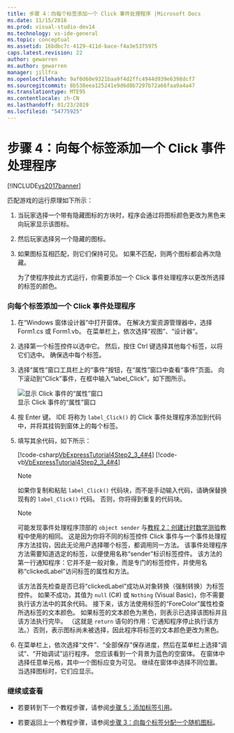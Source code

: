 ```yaml
---
title: 步骤 4：向每个标签添加一个 Click 事件处理程序 |Microsoft Docs
ms.date: 11/15/2016
ms.prod: visual-studio-dev14
ms.technology: vs-ide-general
ms.topic: conceptual
ms.assetid: 16bdbc7c-4129-411d-bace-f4a3e5375975
caps.latest.revision: 22
author: gewarren
ms.author: gewarren
manager: jillfra
ms.openlocfilehash: 9af0d60e9321baa9f4d2ffc4944d939e6398dcf7
ms.sourcegitcommit: 8b538eea125241e9d6d8b7297b72a66faa9a4a47
ms.translationtype: MTE95
ms.contentlocale: zh-CN
ms.lasthandoff: 01/23/2019
ms.locfileid: "54775925"
---
```

# <a name="step-4-add-a-click-event-handler-to-each-label"></a>步骤 4：向每个标签添加一个 Click 事件处理程序
[!INCLUDE[vs2017banner](../includes/vs2017banner.md)]

匹配游戏的运行原理如下所示：  
  
1. 当玩家选择一个带有隐藏图标的方块时，程序会通过将图标颜色更改为黑色来向玩家显示该图标。  
  
2. 然后玩家选择另一个隐藏的图标。  
  
3. 如果图标互相匹配，则它们保持可见。 如果不匹配，则两个图标都会再次隐藏。  
  
   为了使程序按此方式运行，你需要添加一个 Click 事件处理程序以更改所选择的标签的颜色。  
  
### <a name="to-add-a-click-event-handler-to-each-label"></a>向每个标签添加一个 Click 事件处理程序  
  
1.  在“Windows 窗体设计器”中打开窗体。 在解决方案资源管理器中，选择 Form1.cs 或 Form1.vb。 在菜单栏上，依次选择“视图”、“设计器”。  
  
2.  选择第一个标签控件以选中它。 然后，按住 Ctrl 键选择其他每个标签，以将它们选中。 确保选中每个标签。  
  
3.  选择“属性”窗口工具栏上的“事件”按钮，在“属性”窗口中查看“事件”页面。 向下滚动到“Click”事件，在框中输入“label_Click”，如下图所示。  
  
     ![显示 Click 事件的“属性”窗口](../ide/media/express-labelclick.png "Express_labelClick")  
显示 Click 事件的“属性”窗口  
  
4.  按 Enter 键。 IDE 将称为 `label_Click()` 的 Click 事件处理程序添加到代码中，并将其挂钩到窗体上的每个标签。  
  
5.  填写其余代码，如下所示：  
  
     [!code-csharp[VbExpressTutorial4Step2_3_4#4](../snippets/csharp/VS_Snippets_VBCSharp/vbexpresstutorial4step2_3_4/cs/form1.cs#4)]
     [!code-vb[VbExpressTutorial4Step2_3_4#4](../snippets/visualbasic/VS_Snippets_VBCSharp/vbexpresstutorial4step2_3_4/vb/form1.vb#4)]  
  
    > [!NOTE]
    >  如果你复制和粘贴 `label_Click()` 代码块，而不是手动输入代码，请确保替换现有的 `label_Click()` 代码。 否则，你将得到重复的代码块。  
  
    > [!NOTE]
    >  可能发现事件处理程序顶部的 `object sender` 与[教程 2：创建计时数学测验](../ide/tutorial-2-create-a-timed-math-quiz.md)教程中使用的相同。 这是因为你将不同的标签控件 Click 事件与一个事件处理程序方法挂钩，因此无论用户选择哪个标签，都调用同一方法。 该事件处理程序方法需要知道选定的标签，以便使用名称“sender”标识标签控件。 该方法的第一行通知程序：它并不是一般对象，而是专门的标签控件，并使用名称“clickedLabel”访问标签的属性和方法。  
  
     该方法首先检查是否已将“clickedLabel”成功从对象转换（强制转换）为标签控件。 如果不成功，其值为 `null` (C#) 或 `Nothing` (Visual Basic)，你不需要执行该方法中的其余代码。 接下来，该方法使用标签的“ForeColor”属性检查所选标签的文本颜色。 如果标签的文本颜色为黑色，则表示已选择该图标并且该方法执行完毕。 （这就是 `return` 语句的作用：它通知程序停止执行该方法。）否则，表示图标尚未被选择，因此程序将标签的文本颜色更改为黑色。  
  
6.  在菜单栏上，依次选择“文件”、“全部保存”保存进度，然后在菜单栏上选择“调试”、“开始调试”运行程序。 您应该看到一个背景为蓝色的空窗体。 在窗体中选择任意单元格，其中一个图标应变为可见。 继续在窗体中选择不同位置。 当选择图标时，它们应显示。  
  
### <a name="to-continue-or-review"></a>继续或查看  
  
-   若要转到下一个教程步骤，请参阅[步骤 5：添加标签引用](../ide/step-5-add-label-references.md)。  
  
-   若要返回上一个教程步骤，请参阅[步骤 3：向每个标签分配一个随机图标](../ide/step-3-assign-a-random-icon-to-each-label.md)。
